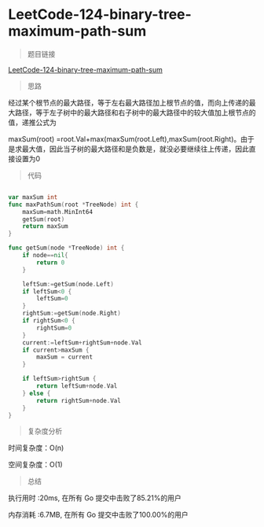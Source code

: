 # LeetCode-124-binary-tree-maximum-path-sum

>题目链接

[LeetCode-124-binary-tree-maximum-path-sum](https://leetcode-cn.com/problems/binary-tree-maximum-path-sum/)

>思路

经过某个根节点的最大路径，等于左右最大路径加上根节点的值，而向上传递的最大路径，等于左子树中的最大路径和右子树中的最大路径中的较大值加上根节点的值，递推公式为

maxSum(root) =root.Val+max(maxSum(root.Left),maxSum(root.Right)。由于是求最大值，因此当子树的最大路径和是负数是，就没必要继续往上传递，因此直接设置为0

>代码

```go

var maxSum int
func maxPathSum(root *TreeNode) int {
    maxSum=math.MinInt64
    getSum(root)
    return maxSum
}

func getSum(node *TreeNode) int {
    if node==nil{
        return 0
    }

    leftSum:=getSum(node.Left)
    if leftSum<0 {
        leftSum=0
    }
    rightSum:=getSum(node.Right)
    if rightSum<0 {
        rightSum=0
    }
    current:=leftSum+rightSum+node.Val
    if current>maxSum {
        maxSum = current
    }

    if leftSum>rightSum {
        return leftSum+node.Val
    } else {
        return rightSum+node.Val
    }
}

```

>复杂度分析

时间复杂度：O(n)

空间复杂度：O(1)

>总结

执行用时 :20ms, 在所有 Go 提交中击败了85.21%的用户

内存消耗 :6.7MB, 在所有 Go 提交中击败了100.00%的用户
